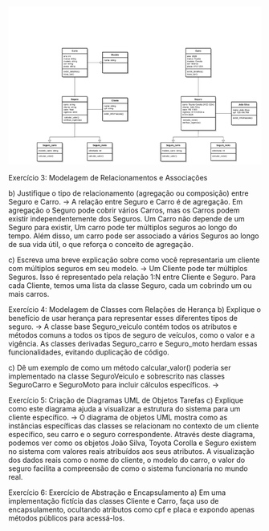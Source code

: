 ![alt text](image.png)

Exercício 3: Modelagem de Relacionamentos e Associações

b) Justifique o tipo de relacionamento (agregação ou composição) entre Seguro e Carro.
-> A relação entre Seguro e Carro é de agregação.
Em agregação o Seguro pode cobrir vários Carros, mas os Carros podem existir independentemente dos Seguros. Um Carro não depende de um Seguro para existir, Um carro pode ter múltiplos seguros ao longo do tempo. Além disso, um carro pode ser associado a vários Seguros ao longo de sua vida útil, o que reforça o conceito de agregação.

c) Escreva uma breve explicação sobre como você representaria um cliente com múltiplos seguros em seu modelo.
-> Um Cliente pode ter múltiplos Seguros. Isso é representado pela relação 1:N entre Cliente e Seguro. Para cada Cliente, temos uma lista da classe Seguro, cada um cobrindo um ou mais carros.

Exercício 4: Modelagem de Classes com Relações de Herança
b) Explique o benefício de usar herança para representar esses diferentes tipos de seguro.
-> A classe base Seguro_veiculo contém todos os atributos e métodos comuns a todos os tipos de seguro de veículos, como o valor e a vigência. As classes derivadas Seguro_carro e Seguro_moto herdam essas funcionalidades, evitando duplicação de código.

c) Dê um exemplo de como um método calcular_valor() poderia ser implementado na classe SeguroVeiculo e sobrescrito nas classes SeguroCarro e SeguroMoto para incluir cálculos específicos.
-> 

Exercício 5: Criação de Diagramas UML de Objetos
    Tarefas
c) Explique como este diagrama ajuda a visualizar a estrutura do sistema para um cliente específico.
-> O diagrama de objetos UML mostra como as instâncias específicas das classes se relacionam no contexto de um cliente específico, seu carro e o seguro correspondente.
Através deste diagrama, podemos ver como os objetos João Silva, Toyota Corolla e Seguro existem no sistema com valores reais atribuídos aos seus atributos.
A visualização dos dados reais como o nome do cliente, o modelo do carro, o valor do seguro facilita a compreensão de como o sistema funcionaria no mundo real.

Exercício 6: Exercício de Abstração e Encapsulamento
a) Em uma implementação fictícia das classes Cliente e Carro, faça uso de encapsulamento, ocultando atributos como cpf e placa e expondo apenas métodos públicos para acessá-los.
